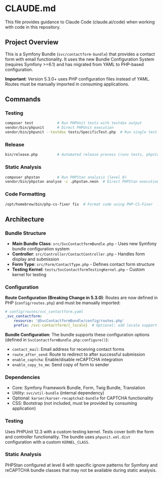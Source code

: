 # CLAUDE.md

This file provides guidance to Claude Code (claude.ai/code) when working with code in this repository.

## Project Overview

This is a Symfony Bundle (`svc/contactform-bundle`) that provides a contact form with email functionality. It uses the new Bundle Configuration System (requires Symfony >=6.1) and has migrated from YAML to PHP-based configuration.

**Important**: Version 5.3.0+ uses PHP configuration files instead of YAML. Routes must be manually imported in consuming applications.

## Commands

### Testing
```bash
composer test           # Run PHPUnit tests with testdox output
vendor/bin/phpunit      # Direct PHPUnit execution
vendor/bin/phpunit --testdox tests/SpecificTest.php  # Run single test file
```

### Release
```bash
bin/release.php         # Automated release process (runs tests, phpstan, creates git tag)
```

### Static Analysis
```bash
composer phpstan        # Run PHPStan analysis (level 8)
vendor/bin/phpstan analyse -c .phpstan.neon  # Direct PHPStan execution
```

### Code Formatting
```bash
/opt/homebrew/bin/php-cs-fixer fix  # Format code using PHP-CS-Fixer
```

## Architecture

### Bundle Structure
- **Main Bundle Class**: `src/SvcContactformBundle.php` - Uses new Symfony bundle configuration system
- **Controller**: `src/Controller/ContactController.php` - Handles form display and submission
- **Form Type**: `src/Form/ContactType.php` - Defines contact form structure
- **Testing Kernel**: `tests/SvcContactformTestingKernel.php` - Custom kernel for testing

### Configuration

**Route Configuration (Breaking Change in 5.3.0)**:
Routes are now defined in PHP (`config/routes.php`) and must be manually imported:
```yaml
# config/routes/svc_contactform.yaml
_svc_contactform:
    resource: '@SvcContactformBundle/config/routes.php'
    prefix: /svc-contactform/{_locale}  # Optional: add locale support
```

**Bundle Configuration**:
The bundle supports these configuration options (defined in `SvcContactformBundle.php:configure()`):
- `contact_mail`: Email address for receiving contact forms
- `route_after_send`: Route to redirect to after successful submission
- `enable_captcha`: Enable/disable reCAPTCHA integration
- `enable_copy_to_me`: Send copy of form to sender

### Dependencies
- Core: Symfony Framework Bundle, Form, Twig Bundle, Translation
- Utility: `svc/util-bundle` (internal dependency)
- Optional: `karser/karser-recaptcha3-bundle` for CAPTCHA functionality
- CSS: Bootstrap (not included, must be provided by consuming application)

### Testing
Uses PHPUnit 12.3 with a custom testing kernel. Tests cover both the form and controller functionality. The bundle uses `phpunit.xml.dist` configuration with a custom `KERNEL_CLASS`.

### Static Analysis
PHPStan configured at level 8 with specific ignore patterns for Symfony and reCAPTCHA bundle classes that may not be available during static analysis.